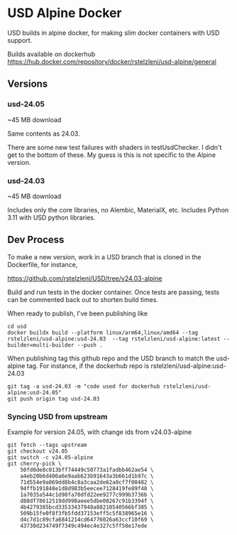 # USD Alpine Docker

USD builds in alpine docker, for making slim docker containers with USD support.

Builds available on dockerhub
https://hub.docker.com/repository/docker/rstelzleni/usd-alpine/general

## Versions

### usd-24.05

~45 MB download

Same contents as 24.03. 

There are some new test failures with shaders in testUsdChecker. I didn't get
to the bottom of these. My guess is this is not specific to the Alpine version.

### usd-24.03

~45 MB download

Includes only the core libraries, no Alembic, MaterialX, etc. Includes Python
3.11 with USD python libraries.

## Dev Process

To make a new version, work in a USD branch that is cloned in the Dockerfile,
for instance,

https://github.com/rstelzleni/USD/tree/v24.03-alpine

Build and run tests in the docker container. Once tests are passing, tests
can be commented back out to shorten build times.

When ready to publish, I've been publishing like

```
cd usd
docker buildx build --platform linux/arm64,linux/amd64 --tag rstelzleni/usd-alpine:usd-24.03  --tag rstelzleni/usd-alpine:latest --builder=multi-builder --push .
```

When publishing tag this github repo and the USD branch to match the usd-alpine
tag. For instance, if the dockerhub repo is rstelzleni/usd-alpine:usd-24.03

```
git tag -a usd-24.03 -m "code used for dockerhub rstelzleni/usd-alpine:usd-24.05"
git push origin tag usd-24.03
```

### Syncing USD from upstream

Example for version 24.05, with change ids from v24.03-alpine

```
git fetch --tags upstream
git checkout v24.05
git switch -c v24.05-alpine
git cherry-pick \
    50fd0de8c013bff74449c50773a1fadbb462ae54 \
    a4eb20b6d406a6e9aab623b91643a3b661d1b97c \
    71d554e9a069dd8b4c8a3caa2de62a0cf7f00482 \
    94ffb191848e1d8d983b5eecee7128419fe89f48 \
    1a7035a544c1d98fa70dfd22ee9277c999b3736b \
    d88df78612519dd998aeee5dbe08267c91b3394f \
    4b4279385bcd33533437948a88210540566bf385 \
    509b15fe0f8f3fb5fdd37153eff5c5f838965e16 \
    d4c7d1c89cfa6841214cd64776026a63ccf10f69 \
    43730d234749f7349c494ec4e327c5ff58e17ede
```

